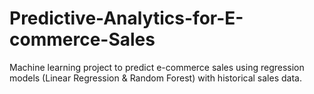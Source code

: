 # Predictive-Analytics-for-E-commerce-Sales
Machine learning project to predict e-commerce sales using regression models (Linear Regression &amp; Random Forest) with historical sales data.
